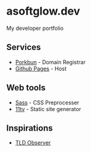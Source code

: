 # asoftglow.dev

My developer portfolio

## Services
-   [Porkbun](https://porkbun.com) - Domain Registrar
-   [Github Pages](https://pages.github.com) - Host

## Web tools
-   [Sass](https://sass-lang.com) - CSS Preprocesser
-   [11ty](https://11ty.dev) - Static site generator

## Inspirations
- [TLD Observer](https://tld.observer)